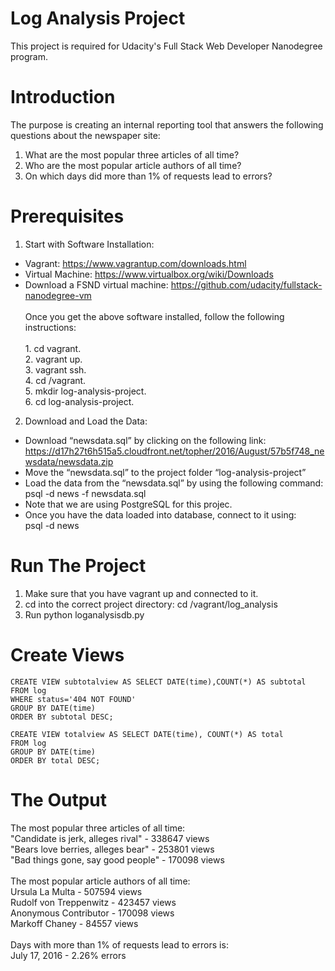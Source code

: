 # Log Analysis Project
This project is required for Udacity's Full Stack Web Developer Nanodegree program.

# Introduction
The purpose is creating an internal reporting tool that answers the following questions about the newspaper site:
1. What are the most popular three articles of all time?
2. Who are the most popular article authors of all time?
3. On which days did more than 1% of requests lead to errors?

# Prerequisites
1. Start	with	Software	Installation:
* Vagrant:	https://www.vagrantup.com/downloads.html	
* Virtual	Machine:	https://www.virtualbox.org/wiki/Downloads	
* Download	a	FSND	virtual	machine:	https://github.com/udacity/fullstack-nanodegree-vm	
<br />Once	you	get	the	above	software	installed,	follow	the	following	instructions:	
<br />1. cd vagrant.
<br />2. vagrant up.
<br />3. vagrant ssh. 
<br />4. cd /vagrant.
<br />5. mkdir log-analysis-project.
<br />6. cd log-analysis-project. 
 
2. Download	and	Load	the	Data:
* Download	“newsdata.sql” by	clicking	on	the	following	link: 
https://d17h27t6h515a5.cloudfront.net/topher/2016/August/57b5f748_newsdata/newsdata.zip
* Move	the	“newsdata.sql”	to the project	folder	“log-analysis-project”	
* Load	the	data	from	the	“newsdata.sql”	by	using	the	following	command:<br /> psql -d news -f newsdata.sql 
* Note	that	we	are	using	PostgreSQL	for	this	projec.
* Once	you	have	the	data	loaded	into	database,	connect	to	it	using:<br /> psql -d news

# Run The Project
1. Make sure that you have vagrant up and connected to it.
2. cd into the correct project directory: cd /vagrant/log_analysis
3. Run python loganalysisdb.py
# Create Views
```
CREATE VIEW subtotalview AS SELECT DATE(time),COUNT(*) AS subtotal 
FROM log 
WHERE status='404 NOT FOUND' 
GROUP BY DATE(time) 
ORDER BY subtotal DESC;
```
```
CREATE VIEW totalview AS SELECT DATE(time), COUNT(*) AS total
FROM log 
GROUP BY DATE(time) 
ORDER BY total DESC;
```

# The Output
The most popular three articles of all time:
<br /> "Candidate is jerk, alleges rival" - 338647 views
<br /> "Bears love berries, alleges bear" - 253801 views
<br /> "Bad things gone, say good people" - 170098 views
<br />
<br />The most popular article authors of all time:
<br /> Ursula La Multa - 507594 views
<br /> Rudolf von Treppenwitz - 423457 views
<br /> Anonymous Contributor - 170098 views
<br /> Markoff Chaney - 84557 views
<br />
<br /> Days with more than 1% of requests lead to errors is:
<br /> July 17, 2016 - 2.26% errors
